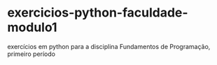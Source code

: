 # exercicios-python-faculdade-modulo1
exercícios em python para a disciplina Fundamentos de Programação, primeiro período
